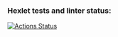 ### Hexlet tests and linter status:
[![Actions Status](https://github.com/MariaLishchuk/qa-engineer-old-project-84/workflows/hexlet-check/badge.svg)](https://github.com/MariaLishchuk/qa-engineer-old-project-84/actions)